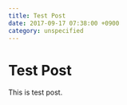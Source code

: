 ```yaml
---
title: Test Post
date: 2017-09-17 07:38:00 +0900
category: unspecified
---
```


# Test Post

This is test post.
